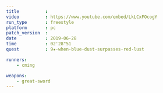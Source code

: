 ```yaml
---
title          :
video          : https://www.youtube.com/embed/LkLCxFOcogY
run_type       : freestyle
platform       : pc
patch_version  : 
date           : 2019-06-28
time           : 02'28"51
quest          : 9★-when-blue-dust-surpasses-red-lust

runners:
    - cming

weapons:
    - great-sword
---
```

